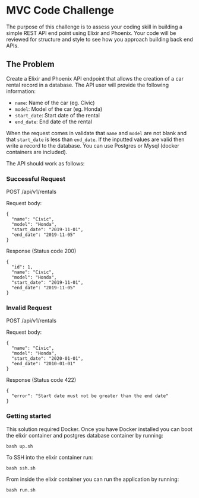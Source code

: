 # MVC Code Challenge

The purpose of this challenge is to assess your coding skill in building a simple REST API end point using Elixir and Phoenix.  Your code will be reviewed for structure and style to see how you approach building back end APIs.

## The Problem
Create a Elixir and Phoenix API endpoint that allows the creation of a car rental record in a database.  The API user will provide the following information:
- `name`: Name of the car (eg. Civic)
- `model`: Model of the car (eg. Honda)
- `start_date`: Start date of the rental
- `end_date`: End date of the rental

When the request comes in validate that `name` and `model` are not blank and that `start_date` is less than `end_date`.  If the inputted values are valid then write a record to the database.  You can use Postgres or Mysql (docker containers are included).

The API should work as follows:

### Successful Request
POST /api/v1/rentals

Request body:
```
{
  "name": "Civic",
  "model": "Honda",
  "start_date": "2019-11-01",
  "end_date": "2019-11-05"
}
```

Response (Status code 200)
```
{
  "id": 1,
  "name": "Civic",
  "model": "Honda",
  "start_date": "2019-11-01",
  "end_date": "2019-11-05"
}
```

### Invalid Request
POST /api/v1/rentals

Request body:
```
{
  "name": "Civic",
  "model": "Honda",
  "start_date": "2020-01-01",
  "end_date": "2010-01-01"
}
```

Response (Status code 422)
```
{
  "error": "Start date must not be greater than the end date"
}
```

### Getting started

This solution required Docker.  Once you have Docker installed you can boot the elixir container and postgres database container by running:

`bash up.sh`

To SSH into the elixir container run:

`bash ssh.sh`

From inside the elixir container you can run the application by running:

`bash run.sh`